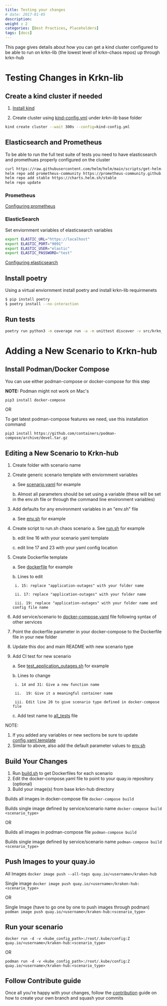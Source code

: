 ```yaml
---
title: Testing your changes
# date: 2017-01-05
description: 
weight : 2
categories: [Best Practices, Placeholders]
tags: [docs]
---
```


This page gives details about how you can get a kind cluster configured to be able to run on krkn-lib (the lowest level of krkn-chaos repos) up through krkn-hub

# Testing Changes in Krkn-lib

## Create a kind cluster if needed
1. [Install kind](https://kind.sigs.k8s.io/docs/user/quick-start/#installation)


2. Create cluster using [kind-config.yml](https://github.com/krkn-chaos/krkn-lib/blob/main/kind-config.yml) under *krkn-lib* base folder
```bash
kind create cluster --wait 300s --config=kind-config.yml
```

## Elasticsearch and Prometheus
To be able to run the full test suite of tests you need to have elasticsearch and promethues properly configured on the cluster 

```bash
curl https://raw.githubusercontent.com/helm/helm/main/scripts/get-helm-3 | bash
helm repo add prometheus-community https://prometheus-community.github.io/helm-charts
helm repo add stable https://charts.helm.sh/stable
helm repo update
```

### Prometheus
[Configuring prometheus](https://github.com/krkn-chaos/krkn-lib/blob/a3c4833fee00a43c282fc1043b0bee24ce8def9d/.github/workflows/build.yaml#L37-L50)


### ElasticSearch 

Set enviornment variables of elasticsearch variables
```bash
export ELASTIC_URL="https://localhost"
export ELASTIC_PORT="9091"
export ELASTIC_USER="elastic"
export ELASTIC_PASSWORD="test"
```

[Configuring elasticsearch](https://github.com/krkn-chaos/krkn-lib/blob/a3c4833fee00a43c282fc1043b0bee24ce8def9d/.github/workflows/build.yaml#L66-L80)


## Install poetry 
Using a virtual enviornment install poetry and install krkn-lib requirmenets
```bash
$ pip install poetry
$ poetry install --no-interaction
```

## Run tests

```bash
poetry run python3 -m coverage run -a -m unittest discover -v src/krkn_lib/tests/
```


# Adding a New Scenario to Krkn-hub

## Install Podman/Docker Compose
You can use either podman-compose or docker-compose for this step

**NOTE:** Podman might not work on Mac's

``` bash
pip3 install docker-compose
```

OR 

To get latest podman-compose features we need, use this installation command

`pip3 install https://github.com/containers/podman-compose/archive/devel.tar.gz`


## Editing a New Scenario to Krkn-hub
1. Create folder with scenario name

2. Create generic scenario template with enviornment variables

    a. See [scenario.yaml](../application-outages/app_outages.yaml.template) for example
    
    b. Almost all parameters should be set using a variable (these will be set in the env.sh file or through the command line environment variables)
    
3. Add defaults for any environment variables in an "env.sh" file

    a.  See [env.sh](../application-outages/env.sh) for example
    
4. Create script to run.sh chaos scenario
    a. See [run.sh](../application-outages/run.sh) for example
    
    b. edit line 16 with your scenario yaml template

    c. edit line 17 and 23 with your yaml config location

5. Create Dockerfile template
    
    a. See [dockerfile](../application-outages/Dockerfile.template) for example
    
    b. Lines to edit
    
        i. 15: replace "application-outages" with your folder name 
        
        ii. 17: replace "application-outages" with your folder name
        
        iii. 19: replace "application-outages" with your folder name and config file name 
        
6. Add service/scenario to [docker-compose.yaml](/docker-compose.yaml) file following syntax of other services
7. Point the dockerfile parameter in your docker-compose to the Dockerfile file in your new folder
8. Update this doc and main README with new scenario type
9. Add CI test for new scenario 

    a. See [test_application_outages.sh](../CI/tests/test_application_outages.sh) for example
    
    b. Lines to change
    
        i. 14 and 31: Give a new function name 
        
        ii.  19: Give it a meaningful container name
        
        iii. Edit line 20 to give scenario type defined in docker-compose file 
    
    c. Add test name to [all_tests](../CI/tests/all_tests) file
    
NOTE: 
1. If you added any variables or new sections be sure to update [config.yaml.template](../config.yaml.template) 
2. Similar to above, also add the default parameter values to [env.sh](../env.sh)

## Build Your Changes
1. Run [build.sh](../build.sh) to get Dockerfiles for each scenario
2. Edit the docker-compose.yaml file to point to your quay.io repository (optional)
3. Build your image(s) from base krkn-hub directory
    
Builds all images in docker-compose file
`docker-compose build`

Builds single image defined by service/scenario name 
`docker-compose build <scenario_type>`

OR 

Builds all images in podman-compose file
`podman-compose build`

Builds single image defined by service/scenario name 
`podman-compose build <scenario_type>`

## Push Images to your quay.io
All Images
`docker image push --all-tags quay.io/<username>/kraken-hub`

Single image
`docker image push quay.io/<username>/kraken-hub:<scenario_type>`

OR

Single Image (have to go one by one to push images through podman)
`podman image push quay.io/<username>/kraken-hub:<scenario_type>`

## Run your scenario
`docker run -d -v <kube_config_path>:/root/.kube/config:Z quay.io/<username>/kraken-hub:<scenario_type>`

OR 

`podman run -d -v <kube_config_path>:/root/.kube/config:Z quay.io/<username>/kraken-hub:<scenario_type>`


## Follow Contribute guide

Once all you're happy with your changes, follow the [contribution](#docs/contribute.md) guide on how to create your own branch and squash your commits
 
